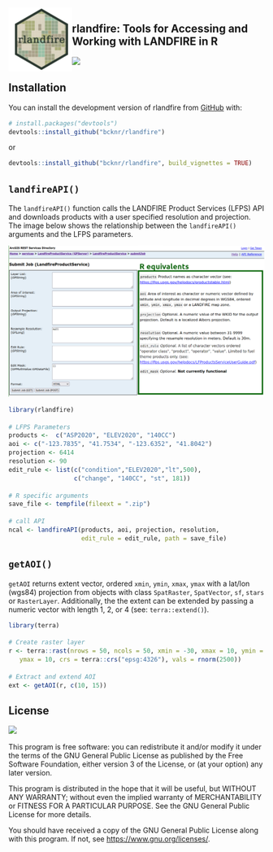 
<!-- README.md is generated from README.Rmd. Please edit that file -->

<img src="man/figures/rlandfire.png" align="left" width="125" height="125"/>

## rlandfire: Tools for Accessing and Working with LANDFIRE in R

<!-- badges: start -->
<!-- badges: end -->

![](https://img.shields.io/github/r-package/v/bcknr/rlandfire)

## Installation

You can install the development version of rlandfire from
[GitHub](https://github.com/) with:

``` r
# install.packages("devtools")
devtools::install_github("bcknr/rlandfire")
```

or

``` r
devtools::install_github("bcknr/rlandfire", build_vignettes = TRUE)
```

## `landfireAPI()`

The `landfireAPI()` function calls the LANDFIRE Product Services (LFPS)
API and downloads products with a user specified resolution and
projection. The image below shows the relationship between the
`landfireAPI()` arguments and the LFPS parameters.

![Comparison of LFPS and \`landfireAPI()\`](man/figures/lfps.png)

``` r
library(rlandfire)

# LFPS Parameters
products <-  c("ASP2020", "ELEV2020", "140CC")
aoi <- c("-123.7835", "41.7534", "-123.6352", "41.8042")
projection <- 6414
resolution <- 90
edit_rule <- list(c("condition","ELEV2020","lt",500), 
                  c("change", "140CC", "st", 181))

# R specific arguments
save_file <- tempfile(fileext = ".zip")

# call API
ncal <- landfireAPI(products, aoi, projection, resolution, 
                    edit_rule = edit_rule, path = save_file)
```

## `getAOI()`

`getAOI` returns extent vector, ordered `xmin`, `ymin`, `xmax`, `ymax`
with a lat/lon (wgs84) projection from objects with class `SpatRaster`,
`SpatVector`, `sf`, `stars` or `RasterLayer`. Additionally, the the
extent can be extended by passing a numeric vector with length 1, 2, or
4 (see: `terra::extend()`).

``` r
library(terra)

# Create raster layer
r <- terra::rast(nrows = 50, ncols = 50, xmin = -30, xmax = 10, ymin = -30,
   ymax = 10, crs = terra::crs("epsg:4326"), vals = rnorm(2500))

# Extract and extend AOI
ext <- getAOI(r, c(10, 15))
```

## License

[![](https://img.shields.io/github/license/bcknr/rlandfire?color=green&logo=https%253A%252F%252Fwww.gnu.org%252Flicenses%252Fgpl-3.0.html)](https://www.gnu.org/licenses/gpl-3.0.html)

This program is free software: you can redistribute it and/or modify it
under the terms of the GNU General Public License as published by the
Free Software Foundation, either version 3 of the License, or (at your
option) any later version.

This program is distributed in the hope that it will be useful, but
WITHOUT ANY WARRANTY; without even the implied warranty of
MERCHANTABILITY or FITNESS FOR A PARTICULAR PURPOSE. See the GNU General
Public License for more details.

You should have received a copy of the GNU General Public License along
with this program. If not, see <https://www.gnu.org/licenses/>.
